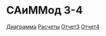 # САиММод 3-4
[Диаграмма](../main/Docs/graph.drawio)
[Расчеты](../main/Docs/mathcad.mcdx)
[Отчет3](../main/Docs/report3.docx)
[Отчет4](../main/Docs/report4.docx)